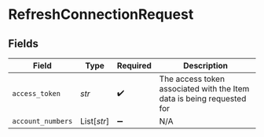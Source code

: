 # RefreshConnectionRequest


## Fields

| Field                                                                 | Type                                                                  | Required                                                              | Description                                                           |
| --------------------------------------------------------------------- | --------------------------------------------------------------------- | --------------------------------------------------------------------- | --------------------------------------------------------------------- |
| `access_token`                                                        | *str*                                                                 | :heavy_check_mark:                                                    | The access token associated with the Item data is being requested for |
| `account_numbers`                                                     | List[*str*]                                                           | :heavy_minus_sign:                                                    | N/A                                                                   |